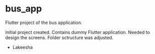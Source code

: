 # bus_app
Flutter project of the bus application.

Initial project created. Contains dummy Flutter application. Needed to design the screens.
Folder sctructure was adjusted.

- Lakeesha
